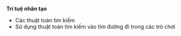 **Trí tuệ nhân tạo**
- Các thuật toán tìm kiếm
- Sử dụng thuật toán tìm kiếm vào tìm đường đi trong các trò chơi
